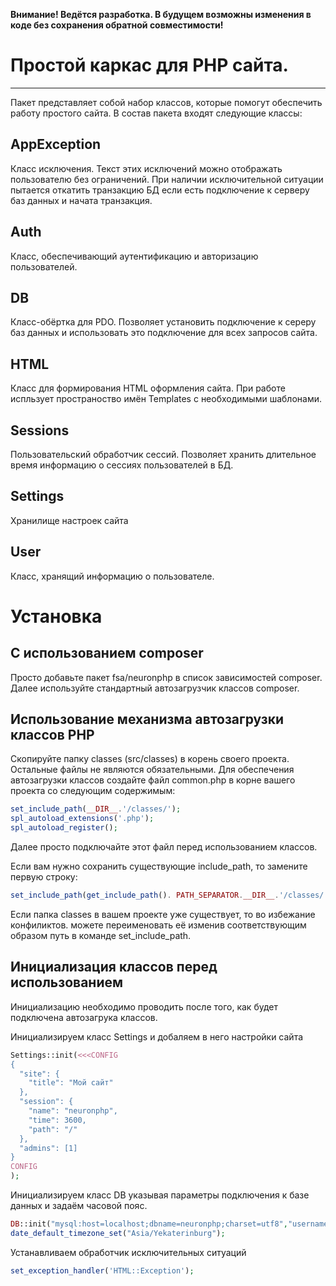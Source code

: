**Внимание! Ведётся разработка. В будущем возможны изменения в коде без сохранения обратной совместимости!**
# Простой каркас для PHP сайта.
---
Пакет представляет собой набор классов, которые помогут обеспечить работу простого сайта.
В состав пакета входят следующие классы:
## AppException
Класс исключения. Текст этих исключений можно отображать пользователю без ограничений.
При наличии исключительной ситуации пытается откатить транзакцию БД если есть подключение к серверу баз данных и начата транзакция.
## Auth
Класс, обеспечивающий аутентификацию и авторизацию пользователей.
## DB
Класс-обёртка для PDO. Позволяет установить подключение к сереру баз данных и использовать это подключение для всех запросов сайта.
## HTML
Класс для формирования HTML оформления сайта. При работе испльзует пространоство имён Templates с необходимыми шаблонами.
## Sessions
Пользовательский обработчик сессий. Позволяет хранить длительное время информацию о сессиях пользователей в БД.
## Settings
Хранилище настроек сайта
## User
Класс, хранящий информацию о пользователе.

# Установка
## С использованием composer
Просто добавьте пакет fsa/neuronphp в список зависимостей composer.
Далее используйте стандартный автозагрузчик классов composer.
## Использование механизма автозагрузки классов PHP
Скопируйте папку classes (src/classes) в корень своего проекта. Остальные файлы
не являются обязательными. Для обеспечения автозагрузки классов создайте файл
common.php в корне вашего проекта со следующим содержимым:
```php
set_include_path(__DIR__.'/classes/');
spl_autoload_extensions('.php');
spl_autoload_register();
```
Далее просто подключайте этот файл перед использованием классов.

Если вам нужно сохранить существующие include_path, то замените первую строку:
```php
set_include_path(get_include_path(). PATH_SEPARATOR.__DIR__.'/classes/');
```
Если папка classes в вашем проекте уже существует, то во избежание конфиликтов.
можете переименовать её изменив соответствующим образом путь в команде
set_include_path.

## Инициализация классов перед использованием
Инициализацию необходимо проводить после того, как будет подключена автозагрука классов.

Инициализируем класс Settings и добаляем в него настройки сайта
```php
Settings::init(<<<CONFIG
{
  "site": {
    "title": "Мой сайт"
  },
  "session": {
    "name": "neuronphp",
    "time": 3600,
    "path": "/"
  },
  "admins": [1]
}
CONFIG
);
```
Инициализируем класс DB указывая параметры подключения к базе данных и задаём часовой пояс.
```php
DB::init("mysql:host=localhost;dbname=neuronphp;charset=utf8","username","password",'SET TIME_ZONE="Asia/Yekaterinburg"');
date_default_timezone_set("Asia/Yekaterinburg");
```
Устанавливаем обработчик исключительных ситуаций
```php
set_exception_handler('HTML::Exception');
```
